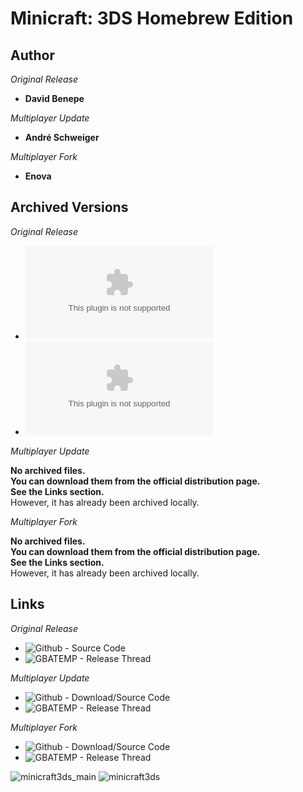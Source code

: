 <detail>

# Minicraft: 3DS Homebrew Edition
  
>
  
## Author 
*Original Release*  
- **David Benepe** 

*Multiplayer Update*
- **André Schweiger** 

*Multiplayer Fork*  
- **Enova**  

## Archived Versions 
*Original Release*  
- ![Minicraft: 3DS Homebrew Edition / 3DSX - 1.0](https://github.com/FurnishedChunk/Minicraft-Mod-Archives/raw/master/Minicraft%20Ports/Minicraft%20Homebrews/Minicraft%203DS%20Homebrew%20Edition/Original/Minicraft3DSv1.0.ziphttps://github.com/FurnishedChunk/Minicraft-Mod-Archives/blob/master/Minicraft%20Ports/Minicraft%20Homebrews/Minicraft%203DS%20Homebrew%20Edition/Original/Minicraft3DSv1.0.zip) 
- ![Minicraft: 3DS Homebrew Edition / ELF - 1.0](https://github.com/FurnishedChunk/Minicraft-Mod-Archives/raw/master/Minicraft%20Ports/Minicraft%20Homebrews/Minicraft%203DS%20Homebrew%20Edition/Original/Minicraft3DSv1.0elf.zip) 
<!--- ![Minicraft: 3DS Homebrew Edition / Source Code - 1.0](https://github.com/FurnishedChunk/Minicraft-Mod-Archives/raw/master/Minicraft%20Ports/Minicraft%20Homebrews/Minicraft%203DS%20Homebrew%20Edition/Original/Minicraft3DS-src.zip) --> 

*Multiplayer Update*
  
**No archived files.**  
**You can download them from the official distribution page.**  
**See the Links section.**  
However, it has already been archived locally.

*Multiplayer Fork*
  
**No archived files.**  
**You can download them from the official distribution page.**  
**See the Links section.**  
However, it has already been archived locally.

## Links
*Original Release*  
- ![Github - Source Code](https://github.com/DavidSM64/Minicraft3DS) 
- ![GBATEMP - Release Thread](https://gbatemp.net/threads/minicraft-3ds-homebrew-edition.399295/)   

*Multiplayer Update*
- ![Github - Download/Source Code](https://github.com/andre111/Minicraft3DS) 
- ![GBATEMP - Release Thread](https://gbatemp.net/threads/release-minicraft3ds-the-multiplayer-update.495945/)   

*Multiplayer Fork*
- ![Github - Download/Source Code](https://github.com/Enovale/Minicraft3DS) 
- ![GBATEMP - Release Thread](https://gbatemp.net/threads/release-new-minicraft3ds-fork-v1-4.494947/)   

![minicraft3ds_main](https://i.imgur.com/NgO86Di.png)
![minicraft3ds](http://i.imgur.com/G9TSN5I.png)
</detail>
<p>

<detail>